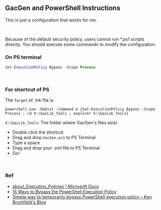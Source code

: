 ## GacGen and PowerShell Instructions

This is just a configuration that works for me.

<br/>

Because of the default security policy, users cannot run \*.ps1 scripts directly. You should execute some commands to modify the configuration.

### On PS terminal

```PowerShell
Set-ExecutionPolicy Bypass -Scope Process
```

<br/>

### For shortcut of PS

The `Target` of .lnk file is:

```CMD
powershell.exe -NoExit -Command & {Set-ExecutionPolicy Bypass -Scope Process ; cd X:\GacLib_Tools ; explorer X:\GacLib_Tools}
```

```X:\GacLib_Tools```: The folder where GacGen's files exist.

* Double click the shortcut
* Drag and drop ```GacGen.ps1``` to PS Terminal
* Type a space
* Drag and drop your .xml file to PS Terminal
* Go!

<br/>

### Ref

* [about_Execution_Policies | Microsoft Docs](https://docs.microsoft.com/en-us/powershell/module/microsoft.powershell.core/about/about_execution_policies)
* [15 Ways to Bypass the PowerShell Execution Policy](https://blog.netspi.com/15-ways-to-bypass-the-powershell-execution-policy/)
* [Simple way to temporarily bypass PowerShell execution policy &#8211; Ken Brumfield&#039;s Blog](https://blogs.technet.microsoft.com/ken_brumfield/2014/01/19/simple-way-to-temporarily-bypass-powershell-execution-policy/)
